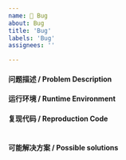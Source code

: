 ```yaml
---
name: 🐞 Bug
about: Bug
title: 'Bug'
labels: 'Bug'
assignees: ''

---
```


#### 问题描述 / Problem Description


#### 运行环境 / Runtime Environment


#### 复现代码 / Reproduction Code
```python

```

#### 可能解决方案 / Possible solutions
